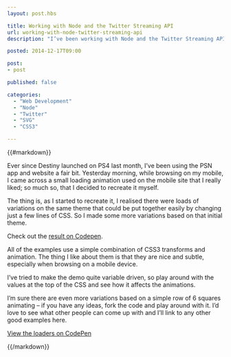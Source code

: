 ```yaml
---
layout: post.hbs

title: Working with Node and the Twitter Streaming API
url: working-with-node-twitter-streaming-api
description: "I’ve been working with Node and the Twitter Streaming API a lot lately, most recently with ChristmasTracker.com"

posted: 2014-12-17T09:00

post:
- post

published: false

categories:
  - "Web Development"
  - "Node"
  - "Twitter"
  - "SVG"
  - "CSS3"

---
```


{{#markdown}}



Ever since Destiny launched on PS4 last month, I’ve been using the PSN app and website a fair bit.  Yesterday morning, while browsing on my mobile, I came across a small loading animation used on the mobile site that I really liked; so much so, that I decided to recreate it myself.

The thing is, as I started to recreate it, I realised there were loads of variations on the same theme that could be put together easily by changing just a few lines of CSS.  So I made some more variations based on that initial theme.

Check out the [result on Codepen](http://codepen.io/ashleynolan/pen/owvcl).

All of the examples use a simple combination of CSS3 transforms and animation.  The thing I like about them is that they are nice and subtle, especially when browsing on a mobile device.

I’ve tried to make the demo quite variable driven, so play around with the values at the top of the CSS and see how it affects the animations.

I’m sure there are even more variations based on a simple row of 6 squares animating – if you have any ideas, fork the code and play around with it.  I’d love to see what other people can come up with and I’ll link to any other good examples here.

[View the loaders on CodePen](http://codepen.io/ashleynolan/pen/owvcl)

{{/markdown}}
